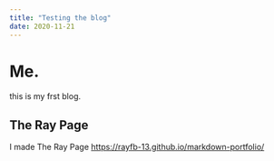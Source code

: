 ```yaml
---
title: "Testing the blog"
date: 2020-11-21
---
```

# Me.
this is my frst blog.
## The Ray Page
I made The Ray Page
https://rayfb-13.github.io/markdown-portfolio/
